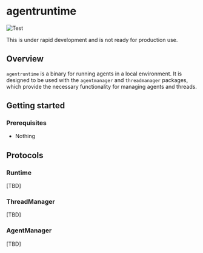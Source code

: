 # agentruntime

![Test](https://github.com/habiliai/agentruntime/actions/workflows/ci.yml/badge.svg)

This is under rapid development and is not ready for production use.

## Overview

`agentruntime` is a binary for running agents in a local environment. It is designed to be used with the `agentmanager` and `threadmanager` packages, which provide the necessary functionality for managing agents and threads.

## Getting started
### Prerequisites
- Nothing

## Protocols
### Runtime
[TBD]

### ThreadManager
[TBD]

### AgentManager
[TBD]
